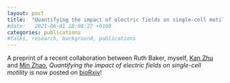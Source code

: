```yaml
---
layout: post
title:  "Quantifying the impact of electric fields on single-cell motility"
#date:   2021-06-01 18:08:27 +0100
categories: publications
#talks, research, background, publications
---
```


A preprint of a recent collaboration between Ruth Baker, myself,
[Kan Zhu](https://www.researchgate.net/profile/Kan_Zhu) and 
[Min Zhao](https://www.researchgate.net/profile/Min_Zhao3),
*Quantifying the impact of electric fields on single-cell motility*
is now posted on [bioRxiv](https://www.biorxiv.org/content/10.1101/2021.01.22.427762v1)!
